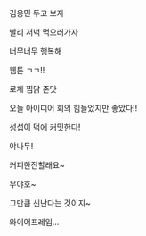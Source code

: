김용민 두고 보자

빨리 저녁 먹으러가자

너무너무 행복해

웹툰 ㄱㄱ!!

로제 찜닭 존맛

오늘 아이디어 회의 힘들었지만 좋았다!!

성섭이 덕에 커밋한다!

야나두!

커피한잔할래요~

무야호~

그만큼 신난다는 것이지~

와이어프레임...